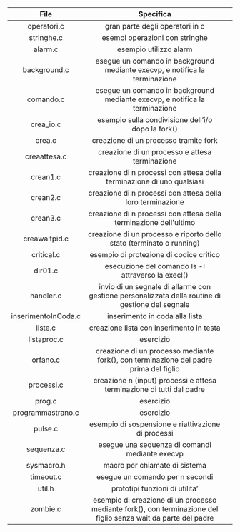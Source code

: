 File | Specifica | |
------------ | ------------ | ------------ |
|<div align="center"> operatori.c </div> |  <div align="center"> gran parte degli operatori in c</div> 
|<div align="center"> stringhe.c </div> |  <div align="center"> esempi operazioni con stringhe </div> 
|<div align="center"> alarm.c </div> | <div align="center"> esempio utilizzo alarm </div> 
|<div align="center"> background.c </div> | <div align="center"> esegue un comando in background mediante execvp, e notifica la terminazione </div> 
|<div align="center"> comando.c </div>| <div align="center"> esegue un comando in background mediante execvp, e notifica la terminazione </div> 
|<div align="center"> crea_io.c </div> |<div align="center"> esempio sulla condivisione dell’i/o dopo la fork() </div> 
|<div align="center"> crea.c </div> |  <div align="center"> creazione di un processo tramite fork </div> 
|<div align="center"> creaattesa.c </div> |  <div align="center">  creazione di un processo e attesa terminazione </div> 
|<div align="center"> crean1.c </div> |  <div align="center"> creazione di n processi con attesa della terminazione di uno qualsiasi </div> 
|<div align="center"> crean2.c </div> | <div align="center"> creazione di n processi con attesa della loro terminazione </div> 
|<div align="center"> crean3.c </div> |  <div align="center"> creazione di n processi con attesa della terminazione dell'ultimo </div> 
|<div align="center"> creawaitpid.c </div> |  <div align="center"> creazione di un processo e riporto dello stato (terminato o running) </div> 
|<div align="center"> critical.c </div> |  <div align="center"> esempio di protezione di codice critico </div> 
|<div align="center"> dir01.c </div> |  <div align="center"> esecuzione del comando ls -l attraverso la execl() </div> 
|<div align="center"> handler.c </div> |  <div align="center">  invio di un segnale di allarme con gestione personalizzata della routine di gestione del segnale </div> 
|<div align="center"> inserimentoInCoda.c </div> |  <div align="center"> inserimento in coda alla lista </div> 
|<div align="center"> liste.c </div> |  <div align="center"> creazione lista con inserimento in testa </div> 
|<div align="center"> listaproc.c </div> |  <div align="center"> esercizio </div> 
|<div align="center"> orfano.c </div> |  <div align="center"> creazione di un processo mediante fork(), con terminazione del padre prima del figlio </div> 
|<div align="center"> processi.c </div> |  <div align="center"> creazione n (input) processi e attesa terminazione di tutti dal padre </div> 
|<div align="center"> prog.c </div> |  <div align="center"> esercizio </div> 
|<div align="center"> programmastrano.c </div> |  <div align="center"> esercizio </div> 
|<div align="center"> pulse.c </div> |  <div align="center"> esempio di sospensione e riattivazione di processi </div> 
|<div align="center"> sequenza.c </div> |  <div align="center"> esegue una sequenza di comandi mediante execvp </div> 
|<div align="center"> sysmacro.h </div> |  <div align="center"> macro per chiamate di sistema </div> 
|<div align="center"> timeout.c </div> |  <div align="center">  esegue un comando per n secondi </div> 
|<div align="center"> util.h </div> |  <div align="center"> prototipi funzioni di utilita’ </div> 
|<div align="center"> zombie.c </div> |  <div align="center">  esempio di creazione di un processo mediante fork(), con terminazione del figlio senza wait da parte del padre </div>

